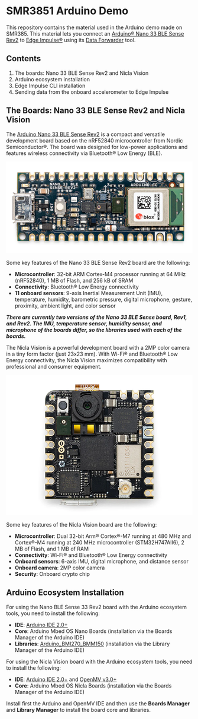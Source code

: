 # SMR3851 Arduino Demo

This repository contains the material used in the Arduino demo made on SMR385. This material lets you connect an [Arduino® Nano 33 BLE Sense Rev2](https://docs.arduino.cc/hardware/nano-33-ble-sense-rev2) to [Edge Impulse®](https://edgeimpulse.com/) using its [Data Forwarder](https://docs.edgeimpulse.com/docs/edge-impulse-cli/cli-data-forwarder) tool. 

## Contents

1. The boards: Nano 33 BLE Sense Rev2 and Nicla Vision
2. Arduino ecosystem installation
3. Edge Impulse CLI installation
4. Sending data from the onboard accelerometer to Edge Impulse

## The Boards: Nano 33 BLE Sense Rev2 and Nicla Vision

The [Arduino Nano 33 BLE Sense Rev2](https://docs.arduino.cc/hardware/nano-33-ble-sense-rev2) is a compact and versatile development board based on the nRF52840 microcontroller from Nordic Semiconductor®. The board was designed for low-power applications and features wireless connectivity via Bluetooth® Low Energy (BLE). 

![The Arduino Nicla Vision](/assets/nano_ble_sense_33_01.png)

Some key features of the Nano 33 BLE Sense Rev2 board are the following:

- **Microcontroller**: 32-bit ARM Cortex-M4 processor running at 64 MHz (nRF52840), 1 MB of Flash, and 256 kB of SRAM
- **Connectivity**: Bluetooth® Low Energy connectivity
- **11 onboard sensors**: 9-axis Inertial Measurement Unit (IMU), temperature, humidity, barometric pressure, digital microphone, gesture, proximity, ambient light, and color sensor

***There are currently two versions of the Nano 33 BLE Sense board, Rev1, and Rev2. The IMU, temperature sensor, humidity sensor, and microphone of the boards differ, so the libraries used with each of the boards.***

The Nicla Vision is a powerful development board with a 2MP color camera in a tiny form factor (just 23x23 mm). With Wi-Fi® and Bluetooth® Low Energy connectivity, the Nicla Vision maximizes compatibility with professional and consumer equipment. 

![The Arduino Nicla Vision](/assets/nicla_vision_01.png)

Some key features of the Nicla Vision board are the following:

- **Microcontroller**: Dual 32-bit Arm® Cortex®-M7 running at 480 MHz and Cortex®-M4 running at 240 MHz microcontroller (STM32H747AII6), 2 MB of Flash, and 1 MB of RAM
- **Connectivity**: Wi-Fi® and Bluetooth® Low Energy connectivity
- **Onboard sensors**: 6-axis IMU, digital microphone, and distance sensor
- **Onboard camera**: 2MP color camera
- **Security**: Onboard crypto chip 

## Arduino Ecosystem Installation

For using the Nano BLE Sense 33 Rev2 board with the Arduino ecosystem tools, you need to install the following:

- **IDE**: [Arduino IDE 2.0+](https://www.arduino.cc/en/software)
- **Core**: Arduino Mbed OS Nano Boards (installation via the Boards Manager of the Arduino IDE) 
- **Libraries**: [Arduino_BMI270_BMM150](https://github.com/arduino-libraries/Arduino_BMI270_BMM150) (installation via the Library Manager of the Arduino IDE)

For using the Nicla Vision board with the Arduino ecosystem tools, you need to install the following:

- **IDE**: [Arduino IDE 2.0+](https://www.arduino.cc/en/software) and [OpenMV v3.0+](https://openmv.io/pages/download)
- **Core**: Arduino Mbed OS Nicla Boards (installation via the Boards Manager of the Arduino IDE) 

Install first the Arduino and OpenMV IDE and then use the **Boards Manager** and **Library Manager** to install the board core and libraries.